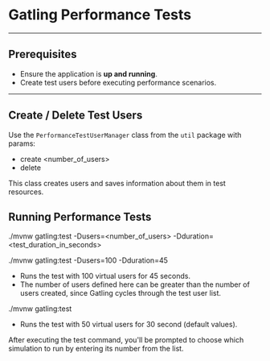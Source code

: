 # Gatling Performance Tests

---

## Prerequisites

- Ensure the application is **up and running**.
- Create test users before executing performance scenarios.

---

## Create / Delete Test Users

Use the `PerformanceTestUserManager` class from the `util` package with params:
- create <number_of_users>
- delete

This class creates users and saves information about them in test resources.

## Running Performance Tests
./mvnw gatling:test -Dusers=<number_of_users> -Dduration=<test_duration_in_seconds>

./mvnw gatling:test -Dusers=100 -Dduration=45 
- Runs the test with 100 virtual users for 45 seconds.
- The number of users defined here can be greater than the number of users created,
since Gatling cycles through the test user list.

./mvnw gatling:test
- Runs the test with 50 virtual users for 30 second (default values).

After executing the test command, you'll be prompted to choose which simulation
to run by entering its number from the list.

